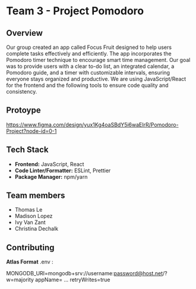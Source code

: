 # Team 3 - Project Pomodoro

## Overview

Our group created an app called Focus Fruit designed to help users complete tasks effectively and efficiently. The app incorporates the Pomodoro timer technique to encourage smart time management. Our goal was to provide users with a clear to-do list, an integrated calendar, a Pomodoro guide, and a timer with customizable intervals, ensuring everyone stays organized and productive. We are using JavaScript/React for the frontend and the following tools to ensure code quality and consistency.

## Protoype

https://www.figma.com/design/yux1Kg4oaSBdY5i6waEIrR/Pomodoro-Project?node-id=0-1

## Tech Stack

- **Frontend:** JavaScript, React
- **Code Linter/Formatter:** ESLint, Prettier
- **Package Manager:** npm/yarn

## Team members

- Thomas Le
- Madison Lopez
- Ivy Van Zant
- Christina Dechalk

## Contributing

**Atlas Format**
.env : 

MONGODB_URI=mongodb+srv://username:password@host.net/?
w=majority
appName= ...
retryWrites=true
